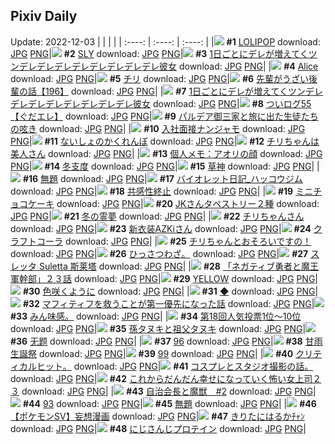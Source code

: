 ## Pixiv Daily
Update: 2022-12-03
|      |      |      |
| :----: | :----: | :----: |
|![](https://pixiv.microyu.workers.dev/c/240x480/img-master/img/2022/12/01/00/00/03/103234084_p0_master1200.jpg) **#1** [LOLIPOP](https://www.pixiv.net/artworks/103234084) download: [JPG](https://pixiv.microyu.workers.dev/img-original/img/2022/12/01/00/00/03/103234084_p0.jpg) [PNG](https://pixiv.microyu.workers.dev/img-original/img/2022/12/01/00/00/03/103234084_p0.png)|![](https://pixiv.microyu.workers.dev/c/240x480/img-master/img/2022/12/02/00/00/04/103260796_p0_master1200.jpg) **#2** [SLY](https://www.pixiv.net/artworks/103260796) download: [JPG](https://pixiv.microyu.workers.dev/img-original/img/2022/12/02/00/00/04/103260796_p0.jpg) [PNG](https://pixiv.microyu.workers.dev/img-original/img/2022/12/02/00/00/04/103260796_p0.png)|![](https://pixiv.microyu.workers.dev/c/240x480/img-master/img/2022/12/01/00/00/17/103234171_p0_master1200.jpg) **#3** [1日ごとにデレが増えてくツンデレデレデレデレデレデレデレデレ彼女](https://www.pixiv.net/artworks/103234171) download: [JPG](https://pixiv.microyu.workers.dev/img-original/img/2022/12/01/00/00/17/103234171_p0.jpg) [PNG](https://pixiv.microyu.workers.dev/img-original/img/2022/12/01/00/00/17/103234171_p0.png)|
|![](https://pixiv.microyu.workers.dev/c/240x480/img-master/img/2022/12/01/00/00/19/103234175_p0_master1200.jpg) **#4** [Alice](https://www.pixiv.net/artworks/103234175) download: [JPG](https://pixiv.microyu.workers.dev/img-original/img/2022/12/01/00/00/19/103234175_p0.jpg) [PNG](https://pixiv.microyu.workers.dev/img-original/img/2022/12/01/00/00/19/103234175_p0.png)|![](https://pixiv.microyu.workers.dev/c/240x480/img-master/img/2022/12/02/17/59/38/103275829_p0_master1200.jpg) **#5** [チリ](https://www.pixiv.net/artworks/103275829) download: [JPG](https://pixiv.microyu.workers.dev/img-original/img/2022/12/02/17/59/38/103275829_p0.jpg) [PNG](https://pixiv.microyu.workers.dev/img-original/img/2022/12/02/17/59/38/103275829_p0.png)|![](https://pixiv.microyu.workers.dev/c/240x480/img-master/img/2022/12/02/19/00/04/103277282_p0_master1200.jpg) **#6** [先輩がうざい後輩の話【196】](https://www.pixiv.net/artworks/103277282) download: [JPG](https://pixiv.microyu.workers.dev/img-original/img/2022/12/02/19/00/04/103277282_p0.jpg) [PNG](https://pixiv.microyu.workers.dev/img-original/img/2022/12/02/19/00/04/103277282_p0.png)|
|![](https://pixiv.microyu.workers.dev/c/240x480/img-master/img/2022/12/02/00/00/12/103260875_p0_master1200.jpg) **#7** [1日ごとにデレが増えてくツンデレデレデレデレデレデレデレデレ彼女](https://www.pixiv.net/artworks/103260875) download: [JPG](https://pixiv.microyu.workers.dev/img-original/img/2022/12/02/00/00/12/103260875_p0.jpg) [PNG](https://pixiv.microyu.workers.dev/img-original/img/2022/12/02/00/00/12/103260875_p0.png)|![](https://pixiv.microyu.workers.dev/c/240x480/img-master/img/2022/12/01/08/03/07/103241866_p0_master1200.jpg) **#8** [ついログ55【ぐだエレ】](https://www.pixiv.net/artworks/103241866) download: [JPG](https://pixiv.microyu.workers.dev/img-original/img/2022/12/01/08/03/07/103241866_p0.jpg) [PNG](https://pixiv.microyu.workers.dev/img-original/img/2022/12/01/08/03/07/103241866_p0.png)|![](https://pixiv.microyu.workers.dev/c/240x480/img-master/img/2022/12/02/15/31/49/103273297_p0_master1200.jpg) **#9** [パルデア御三家と旅に出た生徒たちの呟き](https://www.pixiv.net/artworks/103273297) download: [JPG](https://pixiv.microyu.workers.dev/img-original/img/2022/12/02/15/31/49/103273297_p0.jpg) [PNG](https://pixiv.microyu.workers.dev/img-original/img/2022/12/02/15/31/49/103273297_p0.png)|
|![](https://pixiv.microyu.workers.dev/c/240x480/img-master/img/2022/12/01/19/45/53/103253025_p0_master1200.jpg) **#10** [入社面接ナンジャモ](https://www.pixiv.net/artworks/103253025) download: [JPG](https://pixiv.microyu.workers.dev/img-original/img/2022/12/01/19/45/53/103253025_p0.jpg) [PNG](https://pixiv.microyu.workers.dev/img-original/img/2022/12/01/19/45/53/103253025_p0.png)|![](https://pixiv.microyu.workers.dev/c/240x480/img-master/img/2022/12/01/00/52/46/103236303_p0_master1200.jpg) **#11** [ないしょのかくれんぼ](https://www.pixiv.net/artworks/103236303) download: [JPG](https://pixiv.microyu.workers.dev/img-original/img/2022/12/01/00/52/46/103236303_p0.jpg) [PNG](https://pixiv.microyu.workers.dev/img-original/img/2022/12/01/00/52/46/103236303_p0.png)|![](https://pixiv.microyu.workers.dev/c/240x480/img-master/img/2022/12/01/20/01/43/103253524_p0_master1200.jpg) **#12** [チリちゃんは美人さん](https://www.pixiv.net/artworks/103253524) download: [JPG](https://pixiv.microyu.workers.dev/img-original/img/2022/12/01/20/01/43/103253524_p0.jpg) [PNG](https://pixiv.microyu.workers.dev/img-original/img/2022/12/01/20/01/43/103253524_p0.png)|
|![](https://pixiv.microyu.workers.dev/c/240x480/img-master/img/2022/12/01/08/00/03/103241819_p0_master1200.jpg) **#13** [個人メモ：アオリの顔](https://www.pixiv.net/artworks/103241819) download: [JPG](https://pixiv.microyu.workers.dev/img-original/img/2022/12/01/08/00/03/103241819_p0.jpg) [PNG](https://pixiv.microyu.workers.dev/img-original/img/2022/12/01/08/00/03/103241819_p0.png)|![](https://pixiv.microyu.workers.dev/c/240x480/img-master/img/2022/12/01/00/34/08/103235731_p0_master1200.jpg) **#14** [冬支度](https://www.pixiv.net/artworks/103235731) download: [JPG](https://pixiv.microyu.workers.dev/img-original/img/2022/12/01/00/34/08/103235731_p0.jpg) [PNG](https://pixiv.microyu.workers.dev/img-original/img/2022/12/01/00/34/08/103235731_p0.png)|![](https://pixiv.microyu.workers.dev/c/240x480/img-master/img/2022/12/01/09/51/02/103243015_p0_master1200.jpg) **#15** [草神](https://www.pixiv.net/artworks/103243015) download: [JPG](https://pixiv.microyu.workers.dev/img-original/img/2022/12/01/09/51/02/103243015_p0.jpg) [PNG](https://pixiv.microyu.workers.dev/img-original/img/2022/12/01/09/51/02/103243015_p0.png)|
|![](https://pixiv.microyu.workers.dev/c/240x480/img-master/img/2022/12/02/12/36/17/103270896_p0_master1200.jpg) **#16** [無題](https://www.pixiv.net/artworks/103270896) download: [JPG](https://pixiv.microyu.workers.dev/img-original/img/2022/12/02/12/36/17/103270896_p0.jpg) [PNG](https://pixiv.microyu.workers.dev/img-original/img/2022/12/02/12/36/17/103270896_p0.png)|![](https://pixiv.microyu.workers.dev/c/240x480/img-master/img/2022/12/01/00/24/47/103235403_p0_master1200.jpg) **#17** [バイオレット日記_ハッコウジム](https://www.pixiv.net/artworks/103235403) download: [JPG](https://pixiv.microyu.workers.dev/img-original/img/2022/12/01/00/24/47/103235403_p0.jpg) [PNG](https://pixiv.microyu.workers.dev/img-original/img/2022/12/01/00/24/47/103235403_p0.png)|![](https://pixiv.microyu.workers.dev/c/240x480/img-master/img/2022/12/01/00/01/06/103234339_p0_master1200.jpg) **#18** [共感性終止](https://www.pixiv.net/artworks/103234339) download: [JPG](https://pixiv.microyu.workers.dev/img-original/img/2022/12/01/00/01/06/103234339_p0.jpg) [PNG](https://pixiv.microyu.workers.dev/img-original/img/2022/12/01/00/01/06/103234339_p0.png)|
|![](https://pixiv.microyu.workers.dev/c/240x480/img-master/img/2022/12/01/20/30/01/103254273_p0_master1200.jpg) **#19** [ミニチョコケーキ](https://www.pixiv.net/artworks/103254273) download: [JPG](https://pixiv.microyu.workers.dev/img-original/img/2022/12/01/20/30/01/103254273_p0.jpg) [PNG](https://pixiv.microyu.workers.dev/img-original/img/2022/12/01/20/30/01/103254273_p0.png)|![](https://pixiv.microyu.workers.dev/c/240x480/img-master/img/2022/12/01/00/01/15/103234375_p0_master1200.jpg) **#20** [JKさんタペストリー２種](https://www.pixiv.net/artworks/103234375) download: [JPG](https://pixiv.microyu.workers.dev/img-original/img/2022/12/01/00/01/15/103234375_p0.jpg) [PNG](https://pixiv.microyu.workers.dev/img-original/img/2022/12/01/00/01/15/103234375_p0.png)|![](https://pixiv.microyu.workers.dev/c/240x480/img-master/img/2022/12/01/01/05/34/103236633_p0_master1200.jpg) **#21** [冬の霊夢](https://www.pixiv.net/artworks/103236633) download: [JPG](https://pixiv.microyu.workers.dev/img-original/img/2022/12/01/01/05/34/103236633_p0.jpg) [PNG](https://pixiv.microyu.workers.dev/img-original/img/2022/12/01/01/05/34/103236633_p0.png)|
|![](https://pixiv.microyu.workers.dev/c/240x480/img-master/img/2022/12/01/17/24/25/103249996_p0_master1200.jpg) **#22** [チリちゃんさん](https://www.pixiv.net/artworks/103249996) download: [JPG](https://pixiv.microyu.workers.dev/img-original/img/2022/12/01/17/24/25/103249996_p0.jpg) [PNG](https://pixiv.microyu.workers.dev/img-original/img/2022/12/01/17/24/25/103249996_p0.png)|![](https://pixiv.microyu.workers.dev/c/240x480/img-master/img/2022/12/02/00/00/19/103260928_p0_master1200.jpg) **#23** [新衣装AZKiさん](https://www.pixiv.net/artworks/103260928) download: [JPG](https://pixiv.microyu.workers.dev/img-original/img/2022/12/02/00/00/19/103260928_p0.jpg) [PNG](https://pixiv.microyu.workers.dev/img-original/img/2022/12/02/00/00/19/103260928_p0.png)|![](https://pixiv.microyu.workers.dev/c/240x480/img-master/img/2022/12/02/20/30/01/103279710_p0_master1200.jpg) **#24** [クラフトコーラ](https://www.pixiv.net/artworks/103279710) download: [JPG](https://pixiv.microyu.workers.dev/img-original/img/2022/12/02/20/30/01/103279710_p0.jpg) [PNG](https://pixiv.microyu.workers.dev/img-original/img/2022/12/02/20/30/01/103279710_p0.png)|
|![](https://pixiv.microyu.workers.dev/c/240x480/img-master/img/2022/12/01/15/19/20/103247851_p0_master1200.jpg) **#25** [チリちゃんとおそろいですの！](https://www.pixiv.net/artworks/103247851) download: [JPG](https://pixiv.microyu.workers.dev/img-original/img/2022/12/01/15/19/20/103247851_p0.jpg) [PNG](https://pixiv.microyu.workers.dev/img-original/img/2022/12/01/15/19/20/103247851_p0.png)|![](https://pixiv.microyu.workers.dev/c/240x480/img-master/img/2022/12/01/04/51/38/103239390_p0_master1200.jpg) **#26** [ひっさつわざ。](https://www.pixiv.net/artworks/103239390) download: [JPG](https://pixiv.microyu.workers.dev/img-original/img/2022/12/01/04/51/38/103239390_p0.jpg) [PNG](https://pixiv.microyu.workers.dev/img-original/img/2022/12/01/04/51/38/103239390_p0.png)|![](https://pixiv.microyu.workers.dev/c/240x480/img-master/img/2022/12/01/10/59/54/103243908_p0_master1200.jpg) **#27** [スレッタ Suletta  斯莱塔](https://www.pixiv.net/artworks/103243908) download: [JPG](https://pixiv.microyu.workers.dev/img-original/img/2022/12/01/10/59/54/103243908_p0.jpg) [PNG](https://pixiv.microyu.workers.dev/img-original/img/2022/12/01/10/59/54/103243908_p0.png)|
|![](https://pixiv.microyu.workers.dev/c/240x480/img-master/img/2022/12/01/19/20/10/103252437_p0_master1200.jpg) **#28** [「ネガティブ勇者と魔王軍幹部」２３話](https://www.pixiv.net/artworks/103252437) download: [JPG](https://pixiv.microyu.workers.dev/img-original/img/2022/12/01/19/20/10/103252437_p0.jpg) [PNG](https://pixiv.microyu.workers.dev/img-original/img/2022/12/01/19/20/10/103252437_p0.png)|![](https://pixiv.microyu.workers.dev/c/240x480/img-master/img/2022/12/01/00/00/53/103234272_p0_master1200.jpg) **#29** [YELLOW](https://www.pixiv.net/artworks/103234272) download: [JPG](https://pixiv.microyu.workers.dev/img-original/img/2022/12/01/00/00/53/103234272_p0.jpg) [PNG](https://pixiv.microyu.workers.dev/img-original/img/2022/12/01/00/00/53/103234272_p0.png)|![](https://pixiv.microyu.workers.dev/c/240x480/img-master/img/2022/12/01/00/02/48/103234493_p0_master1200.jpg) **#30** [色咲くように](https://www.pixiv.net/artworks/103234493) download: [JPG](https://pixiv.microyu.workers.dev/img-original/img/2022/12/01/00/02/48/103234493_p0.jpg) [PNG](https://pixiv.microyu.workers.dev/img-original/img/2022/12/01/00/02/48/103234493_p0.png)|
|![](https://pixiv.microyu.workers.dev/c/240x480/img-master/img/2022/12/01/10/16/00/103243346_p0_master1200.jpg) **#31** [◆](https://www.pixiv.net/artworks/103243346) download: [JPG](https://pixiv.microyu.workers.dev/img-original/img/2022/12/01/10/16/00/103243346_p0.jpg) [PNG](https://pixiv.microyu.workers.dev/img-original/img/2022/12/01/10/16/00/103243346_p0.png)|![](https://pixiv.microyu.workers.dev/c/240x480/img-master/img/2022/12/01/00/03/09/103234513_p0_master1200.jpg) **#32** [マフィティフを救うことが第一優先になった話](https://www.pixiv.net/artworks/103234513) download: [JPG](https://pixiv.microyu.workers.dev/img-original/img/2022/12/01/00/03/09/103234513_p0.jpg) [PNG](https://pixiv.microyu.workers.dev/img-original/img/2022/12/01/00/03/09/103234513_p0.png)|![](https://pixiv.microyu.workers.dev/c/240x480/img-master/img/2022/12/01/21/14/49/103250291_p0_master1200.jpg) **#33** [みん味感。](https://www.pixiv.net/artworks/103250291) download: [JPG](https://pixiv.microyu.workers.dev/img-original/img/2022/12/01/21/14/49/103250291_p0.jpg) [PNG](https://pixiv.microyu.workers.dev/img-original/img/2022/12/01/21/14/49/103250291_p0.png)|
|![](https://pixiv.microyu.workers.dev/c/240x480/img-master/img/2022/12/02/00/38/44/103262198_p0_master1200.jpg) **#34** [第18回人気投票1位～10位](https://www.pixiv.net/artworks/103262198) download: [JPG](https://pixiv.microyu.workers.dev/img-original/img/2022/12/02/00/38/44/103262198_p0.jpg) [PNG](https://pixiv.microyu.workers.dev/img-original/img/2022/12/02/00/38/44/103262198_p0.png)|![](https://pixiv.microyu.workers.dev/c/240x480/img-master/img/2022/12/02/00/00/20/103260931_p0_master1200.jpg) **#35** [孫タヌキと祖父タヌキ](https://www.pixiv.net/artworks/103260931) download: [JPG](https://pixiv.microyu.workers.dev/img-original/img/2022/12/02/00/00/20/103260931_p0.jpg) [PNG](https://pixiv.microyu.workers.dev/img-original/img/2022/12/02/00/00/20/103260931_p0.png)|![](https://pixiv.microyu.workers.dev/c/240x480/img-master/img/2022/12/01/00/37/40/103235851_p0_master1200.jpg) **#36** [无题](https://www.pixiv.net/artworks/103235851) download: [JPG](https://pixiv.microyu.workers.dev/img-original/img/2022/12/01/00/37/40/103235851_p0.jpg) [PNG](https://pixiv.microyu.workers.dev/img-original/img/2022/12/01/00/37/40/103235851_p0.png)|
|![](https://pixiv.microyu.workers.dev/c/240x480/img-master/img/2022/12/02/16/06/41/103273799_p0_master1200.jpg) **#37** [96](https://www.pixiv.net/artworks/103273799) download: [JPG](https://pixiv.microyu.workers.dev/img-original/img/2022/12/02/16/06/41/103273799_p0.jpg) [PNG](https://pixiv.microyu.workers.dev/img-original/img/2022/12/02/16/06/41/103273799_p0.png)|![](https://pixiv.microyu.workers.dev/c/240x480/img-master/img/2022/12/02/21/07/52/103280836_p0_master1200.jpg) **#38** [甘雨生誕祭](https://www.pixiv.net/artworks/103280836) download: [JPG](https://pixiv.microyu.workers.dev/img-original/img/2022/12/02/21/07/52/103280836_p0.jpg) [PNG](https://pixiv.microyu.workers.dev/img-original/img/2022/12/02/21/07/52/103280836_p0.png)|![](https://pixiv.microyu.workers.dev/c/240x480/img-master/img/2022/12/02/23/03/03/103284245_p0_master1200.jpg) **#39** [99](https://www.pixiv.net/artworks/103284245) download: [JPG](https://pixiv.microyu.workers.dev/img-original/img/2022/12/02/23/03/03/103284245_p0.jpg) [PNG](https://pixiv.microyu.workers.dev/img-original/img/2022/12/02/23/03/03/103284245_p0.png)|
|![](https://pixiv.microyu.workers.dev/c/240x480/img-master/img/2022/12/02/05/38/46/103266266_p0_master1200.jpg) **#40** [クリティカルヒット。](https://www.pixiv.net/artworks/103266266) download: [JPG](https://pixiv.microyu.workers.dev/img-original/img/2022/12/02/05/38/46/103266266_p0.jpg) [PNG](https://pixiv.microyu.workers.dev/img-original/img/2022/12/02/05/38/46/103266266_p0.png)|![](https://pixiv.microyu.workers.dev/c/240x480/img-master/img/2022/12/02/17/14/55/103274924_p0_master1200.jpg) **#41** [コスプレとスタジオ撮影の話。](https://www.pixiv.net/artworks/103274924) download: [JPG](https://pixiv.microyu.workers.dev/img-original/img/2022/12/02/17/14/55/103274924_p0.jpg) [PNG](https://pixiv.microyu.workers.dev/img-original/img/2022/12/02/17/14/55/103274924_p0.png)|![](https://pixiv.microyu.workers.dev/c/240x480/img-master/img/2022/12/01/17/18/36/103249687_p0_master1200.jpg) **#42** [これからだんだん幸せになっていく怖い女上司２３](https://www.pixiv.net/artworks/103249687) download: [JPG](https://pixiv.microyu.workers.dev/img-original/img/2022/12/01/17/18/36/103249687_p0.jpg) [PNG](https://pixiv.microyu.workers.dev/img-original/img/2022/12/01/17/18/36/103249687_p0.png)|
|![](https://pixiv.microyu.workers.dev/c/240x480/img-master/img/2022/12/02/00/01/23/103261057_p0_master1200.jpg) **#43** [自治会長と魔獣　#2](https://www.pixiv.net/artworks/103261057) download: [JPG](https://pixiv.microyu.workers.dev/img-original/img/2022/12/02/00/01/23/103261057_p0.jpg) [PNG](https://pixiv.microyu.workers.dev/img-original/img/2022/12/02/00/01/23/103261057_p0.png)|![](https://pixiv.microyu.workers.dev/c/240x480/img-master/img/2022/12/01/00/02/04/103234461_p0_master1200.jpg) **#44** [93](https://www.pixiv.net/artworks/103234461) download: [JPG](https://pixiv.microyu.workers.dev/img-original/img/2022/12/01/00/02/04/103234461_p0.jpg) [PNG](https://pixiv.microyu.workers.dev/img-original/img/2022/12/01/00/02/04/103234461_p0.png)|![](https://pixiv.microyu.workers.dev/c/240x480/img-master/img/2022/12/01/12/17/32/103245172_p0_master1200.jpg) **#45** [無題](https://www.pixiv.net/artworks/103245172) download: [JPG](https://pixiv.microyu.workers.dev/img-original/img/2022/12/01/12/17/32/103245172_p0.jpg) [PNG](https://pixiv.microyu.workers.dev/img-original/img/2022/12/01/12/17/32/103245172_p0.png)|
|![](https://pixiv.microyu.workers.dev/c/240x480/img-master/img/2022/12/01/00/08/47/103234795_p0_master1200.jpg) **#46** [【ポケモンSV】妄想漫画](https://www.pixiv.net/artworks/103234795) download: [JPG](https://pixiv.microyu.workers.dev/img-original/img/2022/12/01/00/08/47/103234795_p0.jpg) [PNG](https://pixiv.microyu.workers.dev/img-original/img/2022/12/01/00/08/47/103234795_p0.png)|![](https://pixiv.microyu.workers.dev/c/240x480/img-master/img/2022/12/02/18/57/30/103277180_p0_master1200.jpg) **#47** [きりたにはるかﾁｬﾝ](https://www.pixiv.net/artworks/103277180) download: [JPG](https://pixiv.microyu.workers.dev/img-original/img/2022/12/02/18/57/30/103277180_p0.jpg) [PNG](https://pixiv.microyu.workers.dev/img-original/img/2022/12/02/18/57/30/103277180_p0.png)|![](https://pixiv.microyu.workers.dev/c/240x480/img-master/img/2022/12/02/00/00/30/103260974_p0_master1200.jpg) **#48** [にじさんじプロテイン](https://www.pixiv.net/artworks/103260974) download: [JPG](https://pixiv.microyu.workers.dev/img-original/img/2022/12/02/00/00/30/103260974_p0.jpg) [PNG](https://pixiv.microyu.workers.dev/img-original/img/2022/12/02/00/00/30/103260974_p0.png)|
